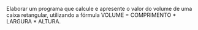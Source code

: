 Elaborar um programa que calcule e apresente o valor do volume de uma caixa
retangular, utilizando a fórmula VOLUME = COMPRIMENTO * LARGURA * ALTURA.